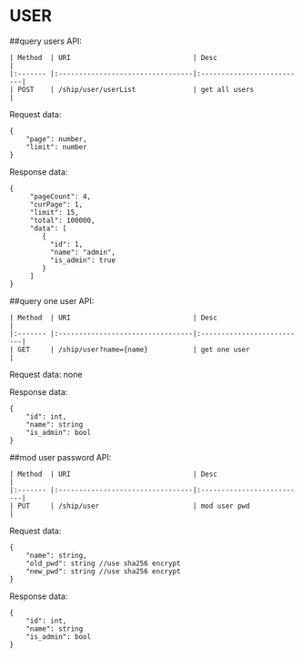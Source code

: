 # USER

##query users
API:
````
| Method  | URI                              | Desc                      |
|:------- |:---------------------------------|:--------------------------|
| POST    | /ship/user/userList              | get all users             |
````
Request data: 
````
{
    "page": number,
    "limit": number
}
````

Response data:
````
{
     "pageCount": 4,
     "curPage": 1,
     "limit": 15,
     "total": 100000,
     "data": [
        {
          "id": 1,
          "name": "admin",
          "is_admin": true
        }
     ]
}
````
##query one user
API:
````
| Method  | URI                              | Desc                      |
|:------- |:---------------------------------|:--------------------------|
| GET     | /ship/user?name={name}           | get one user              |
````
Request data: none

Response data:
```$xslt
{
    "id": int,
    "name": string
    "is_admin": bool
}
```
##mod user password
API:
```$xslt
| Method  | URI                              | Desc                      |
|:------- |:---------------------------------|:--------------------------|
| PUT     | /ship/user                       | mod user pwd              |
```
Request data: 
```$xslt
{
    "name": string,
    "old_pwd": string //use sha256 encrypt
    "new_pwd": string //use sha256 encrypt
}
```
Response data:
```$xslt
{
    "id": int,
    "name": string
    "is_admin": bool
}
```

